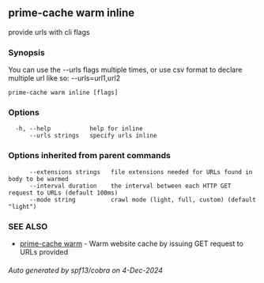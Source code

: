 ## prime-cache warm inline

provide urls with cli flags

### Synopsis

You can use the --urls flags multiple times, or use csv format to declare multiple url like so:
--urls=url1,url2

```
prime-cache warm inline [flags]
```

### Options

```
  -h, --help           help for inline
      --urls strings   specify urls inline
```

### Options inherited from parent commands

```
      --extensions strings   file extensions needed for URLs found in body to be warmed
      --interval duration    the interval between each HTTP GET request to URLs (default 100ms)
      --mode string          crawl mode (light, full, custom) (default "light")
```

### SEE ALSO

* [prime-cache warm](prime-cache_warm.md)	 - Warm website cache by issuing GET request to URLs provided

###### Auto generated by spf13/cobra on 4-Dec-2024
